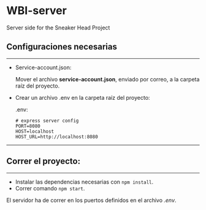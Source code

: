# WBI-server
Server side for the Sneaker Head Project

## Configuraciones necesarias
***************************************
* Service-account.json:

  Mover el archivo **service-account.json**, enviado por correo, a la carpeta raíz del proyecto.

* Crear un archivo .env en la carpeta raíz del proyecto:

  .env:
  ```
  # express server config
  PORT=8080
  HOST=localhost
  HOST_URL=http://localhost:8080
  ```
******************************************
## Correr el proyecto:
******************************************
* Instalar las dependencias necesarias con `npm install`.
* Correr comando `npm start`.

El servidor ha de correr en los puertos definidos en el archivo *.env*.

